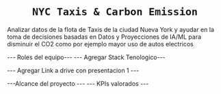 # <h1 align="center">**`NYC Taxis & Carbon Emission`**</h1>
Analizar datos de la flota de Taxis de la ciudad Nueva York y ayudar en la toma de decisiones basadas en Datos y Proyecciones de IA/ML para disminuir el CO2 como por ejemplo mayor uso de autos electricos

--- Roles del equipo---
--- Agregar Stack Tenologico---

--- Agregar Link a drive con presentacion 1 ---

---Alcance del proyecto ---
--- KPIs valorados  ---
